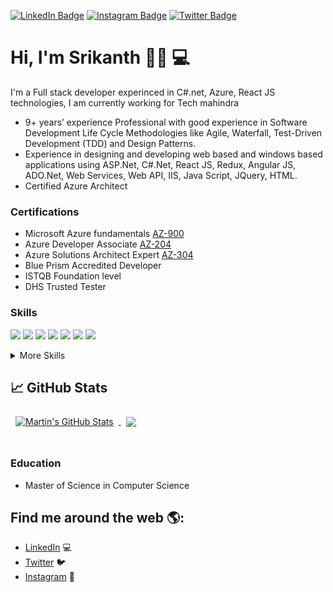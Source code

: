 

[![LinkedIn Badge](https://img.shields.io/badge/LinkedIn-Profile-informational?style=flat&logo=linkedin&logoColor=white&color=0D76A8)](https://www.linkedin.com/in/srikanthvuduta/)
[![Instagram Badge](https://img.shields.io/badge/Instagram-Profile-informational?style=flat&logo=Instagram&logoColor=white&color=0D76A8)](https://www.instagram.com/srikanth.vudutha/)
[![Twitter Badge](https://img.shields.io/badge/Twitter-Profile-informational?style=flat&logo=twitter&logoColor=white&color=1CA2F1)](https://twitter.com/srikanth1110)

#  Hi, I'm Srikanth 👋🏾 💻   

I'm a Full stack developer experinced in C#.net, Azure, React JS technologies, 
I am currently working for Tech mahindra

- 	9+ years’ experience Professional with good experience in Software Development Life Cycle Methodologies like Agile, Waterfall, Test-Driven Development (TDD) and Design Patterns.
- 	Experience in designing and developing web based and windows based applications using ASP.Net, C#.Net, React JS, Redux, Angular JS, ADO.Net, Web Services, Web API, IIS, Java Script, JQuery, HTML.
- 	Certified Azure Architect 


### Certifications	

-	Microsoft Azure fundamentals [AZ-900](https://www.youracclaim.com/badges/62e1e1aa-0580-4d75-88c7-68cc66da8684/public_url)
-	Azure Developer Associate [AZ-204](https://www.youracclaim.com/badges/1e2aa500-973f-4a18-b17d-d41d1140db19/public_url)
-	Azure Solutions Architect Expert [AZ-304](https://www.credly.com/badges/369dc1b7-8f93-4d9f-9203-977d995d7695/public_url)
-	Blue Prism Accredited Developer
-	ISTQB Foundation level
-	DHS Trusted Tester

### Skills

![](https://img.shields.io/badge/Code-React-informational?style=flat&logo=react&logoColor=white&color=4AB197)
![](https://img.shields.io/badge/Code-Redux-informational?style=flat&logo=Redux&logoColor=white&color=4AB197)
![](https://img.shields.io/badge/Code-JavaScript-informational?style=flat&logo=JavaScript&logoColor=white&color=4AB197)
![](https://img.shields.io/badge/Code-TypeScript-informational?style=flat&logo=TypeScript&logoColor=white&color=4AB197)
![](https://img.shields.io/badge/Code-CSharp-informational?style=flat&logo=c-sharp&logoColor=white&color=4AB197)
![](https://img.shields.io/badge/Code-.NET-informational?style=flat&logo=.net&logoColor=white&color=4AB197)
![](https://img.shields.io/badge/Code-SQL-informational?style=flat&logo=Microsoft&logoColor=white&color=4AB197)

<details>
<summary>More Skills</summary>
<br>
 
 ![](https://img.shields.io/badge/Cloud-Azure-Devops?style=flat&logo=Microsoft&logoColor=white&color=4AB197)
 ![](https://img.shields.io/badge/Cloud-Devops-Informational?style=flat&logo=Microsoft&logoColor=white&color=4AB197)
 
 ![](https://img.shields.io/badge/Style-CSS-informational?style=flat&logo=css3&logoColor=white&color=4AB197)

 


<br>
</details>

 ## &#x1f4c8; GitHub Stats
 
<a href="https://github.com/srikanthhub">
  <img align="center" style="margin:0.5rem" src="https://github-readme-stats.vercel.app/api?username=srikanthhub&show_icons=true&line_height=27&count_private=true&title_color=ffffff&text_color=c9cacc&icon_color=4AB097&bg_color=1A2B34" alt="Martin's GitHub Stats" />
</a>
<nbsp>
 
<a href="https://github.com/srikanthhub">
  <img align="center" style="margin:0.5rem" src="https://github-readme-stats.vercel.app/api/top-langs/?username=srikanthhub&hide=html,css&title_color=ffffff&text_color=c9cacc&icon_color=4AB197&bg_color=1A2B34" />
</a>

<br>
<br>
 
### Education

-	Master of Science in Computer Science 

## Find me around the web 🌎: 

- [LinkedIn](https://www.linkedin.com/in/srikanthvuduta/) 💻
- [Twitter](https://twitter.com/srikanth1110) :bird:
- [Instagram](https://www.instagram.com/srikanth.vudutha/) 📸

 

